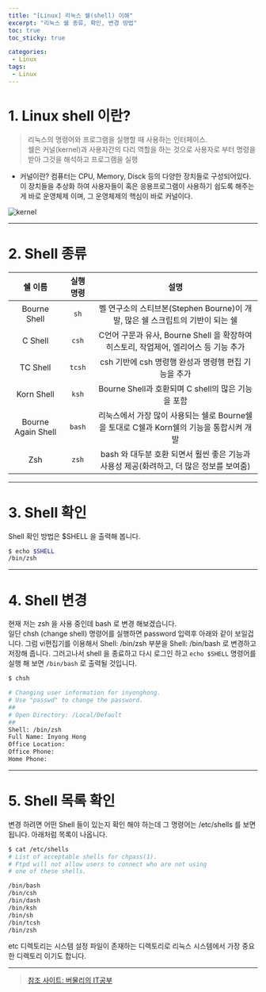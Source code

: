 ```yaml
---
title: "[Linux] 리눅스 쉘(shell) 이해"
excerpt: "리눅스 쉘 종류, 확인, 변경 방법"
toc: true
toc_sticky: true

categories:
 - Linux
tags:
 - Linux
---
```


# 1. Linux shell 이란?
> 리눅스의 명령어와 프로그램을 실행할 때 사용하는 인터페이스.  
> 쉘은 커널(kernel)과 사용자간의 다리 역할을 하는 것으로 사용자로 부터 명령을 받아 그것을 해석하고 프로그램을 실행

* 커널이란? 컴퓨터는 CPU, Memory, Disck 등의 다양한 장치들로 구성되어있다.
  이 장치들을 추상화 하여 사용자들이 혹은 응용프로그램이 사용하기 쉽도록 해주는게 바로 운영체제 이며, 그 운영체제의 핵심이 바로 커널이다.

![kernel](https://hong-p.github.io/assets/images/1024px-Kernel_Layout.svg.png)

---

# 2. Shell 종류  

쉘 이름 | 실행 명령 | 설명 
:---:|:---:|:---:
Bourne Shell      | `sh`  |  벨 연구소의 스티브본(Stephen Bourne)이 개발, 많은 쉘 스크립트의 기반이 되는 쉘
C Shell           | `csh` | C언어 구문과 유사, Bourne Shell 을 확장하여 히스토리, 작업제어, 엘리어스 등 기능 추가
TC Shell          |`tcsh` | csh 기반에 csh 명령행 완성과 명령행 편집 기능을 추가
Korn Shell        |`ksh`  | Bourne Shell과 호환되며 C shell의 많은 기능을 포함
Bourne Again Shell| `bash`| 리눅스에서 가장 많이 사용되는 쉘로 Bourne쉘을 토대로 C쉘과 Korn쉘의 기능을 통합시켜 개발
Zsh               | `zsh` | bash 와 대두분 호환 되면서 훨씬 좋은 기능과 사용성 제공(화려하고, 더 많은 정보를 보여줌)

---

# 3. Shell 확인
Shell 확인 방법은 $SHELL 을 출력해 봅니다.
```sh
$ echo $SHELL
/bin/zsh
```

---

# 4. Shell 변경
현재 저는 zsh 을 사용 중인데 bash 로 변경 해보겠습니다.   
일단 chsh (change shell) 명령어를 실행하면
password 입력후 아래와 같이 보일겁니다.
그럼 vi편집기를 이용해서 Shell: /bin/zsh 부분을 Shell: /bin/bash 로 변경하고 저장해 줍니다.
그러고나서 shell 을 종료하고 다시 로그인 하고 `echo $SHELL` 명령어를 실행 해 보면 `/bin/bash` 로 출력될 것입니다.
```sh
$ chsh

# Changing user information for inyonghong.
# Use "passwd" to change the password.
##
# Open Directory: /Local/Default
##
Shell: /bin/zsh
Full Name: Inyong Hong
Office Location:
Office Phone:
Home Phone:
```

---

# 5. Shell 목록 확인
변경 하려면 어떤 Shell 들이 있는지 확인 해야 하는데 그 명령어는
/etc/shells 를 보면 됩니다. 아래처럼 목록이 나옵니다.
```sh
$ cat /etc/shells
# List of acceptable shells for chpass(1).
# Ftpd will not allow users to connect who are not using
# one of these shells.

/bin/bash
/bin/csh
/bin/dash
/bin/ksh
/bin/sh
/bin/tcsh
/bin/zsh
```

etc 디렉토리는 시스템 설정 파일이 존재하는 디렉토리로 리눅스 시스템에서 가장 중요한 디렉토리 이기도 합니다.

---

> [참조 사이트: 버물리의 IT공부](https://javacpro.tistory.com/52)
